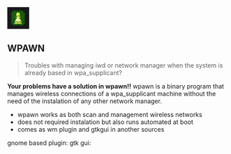 
<img src="https://github.com/davezant/wpawn/blob/main/a%20network%20signal%20behind%20a%20chess%20pawn.png" alt="logo" width="50" height="50">


## WPAWN

>Troubles with managing iwd or network manager when the system is already based in wpa_supplicant?

**Your problems have a solution in wpawn!!**
wpawn is a binary program that manages wireless connections of a wpa_supplicant machine without the need of the instalation of any other network manager.

 - wpawn works as both scan and management wireless networks
 - does not required instalation but also runs automated at boot
 - comes as wm plugin and gtkgui in another sources

gnome based plugin:
gtk gui:
